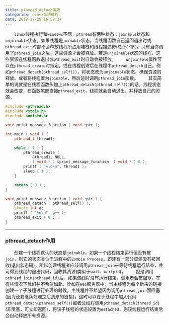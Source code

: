 ```yaml
---
title: pthread_detach函数
categories: Linux系统编程
date: 2018-12-29 16:59:37
---
```

&emsp;&emsp;`linux`线程执行和`windows`不同，`pthread`有两种状态：`joinable`状态和`unjoinable`状态。如果线程是`joinable`状态，当线程函数自己返回退出时或`pthread_exit`时都不会释放线程所占用堆栈和线程描述符(总计`8K`多)。只有当你调用了`pthread_join`之后，这些资源才会被释放。若是`unjoinable`状态的线程，这些资源在线程函数退出或`pthread_exit`时自动会被释放。<!--more-->
&emsp;&emsp;`unjoinable`属性可以在`pthread_create`时指定，或在线程创建后在线程中`pthread_detach`自己。例如`pthread_detach(pthread_self())`，将状态改为`unjoinable`状态，确保资源的释放。或者将线程置为`joinable`，然后适时调用`pthread_join`函数。
&emsp;&emsp;其实简单的说就是在线程函数头加上`pthread_detach(pthread_self())`的话，线程状态就会改变，在函数尾部直接`pthread_exit`，线程就会自动退出，并释放自己的资源。

``` cpp
#include <pthread.h>
#include <stdio.h>
#include <unistd.h>

void print_message_function ( void *ptr );

int main ( void ) {
    pthread_t thread1;

    while ( 1 ) {
        pthread_create (
            &thread1, NULL,
            ( void * ) &print_message_function, ( void * ) 0 );
        printf ( "%ld\n", thread1 );
        sleep ( 1 );
    }

    return ( 0 ) ;
}

void print_message_function ( void *ptr ) {
    pthread_detach ( pthread_self() );
    static int g;
    printf ( "%d\n", g++ );
    pthread_exit ( 0 ) ;
}
```


---

### pthread_detach作用

&emsp;&emsp;创建一个线程默认的状态是`joinable`，如果一个线程结束运行但没有被`join`，则它的状态类似于进程中的`Zombie Process`，即还有一部分资源没有被回收(退出状态码)，所以创建线程者应该调用`pthread_join`来等待线程运行结束，并可得到线程的退出代码，回收其资源(类似于`wait`、`waitpid`)。
&emsp;&emsp;但是调用`pthread_join(pthread_id)`后，如果该线程没有运行结束，调用者会被阻塞。在有些情况下我们并不希望如此，比如在`Web`服务器中，当主线程为每个新来的链接创建一个子线程进行处理的时候，主线程并不希望因为调用`pthread_join`而阻塞(因为还要继续处理之后到来的链接)，这时可以在子线程中加入代码`pthread_detach(pthread_self())`或者父线程调用`pthread_detach(thread_id)`(非阻塞，可立即返回)，将该子线程的状态设置为`detached`，则该线程运行结束后会自动释放所有资源。
